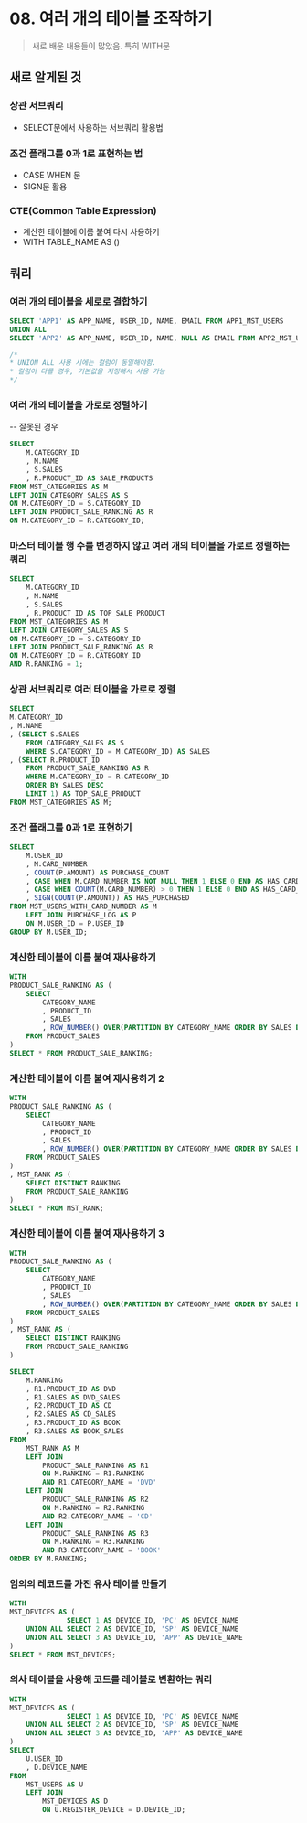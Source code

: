 # 08. 여러 개의 테이블 조작하기
> 새로 배운 내용들이 많았음. 특히 WITH문

## 새로 알게된 것
### 상관 서브쿼리
* SELECT문에서 사용하는 서브쿼리 활용법
### 조건 플래그를 0과 1로 표현하는 법
* CASE WHEN 문
* SIGN문 활용
### CTE(Common Table Expression)
* 계산한 테이블에 이름 붙여 다시 사용하기
* WITH TABLE_NAME AS ()

## 쿼리
### 여러 개의 테이블을 세로로 결합하기
```SQL
SELECT 'APP1' AS APP_NAME, USER_ID, NAME, EMAIL FROM APP1_MST_USERS
UNION ALL
SELECT 'APP2' AS APP_NAME, USER_ID, NAME, NULL AS EMAIL FROM APP2_MST_USERS;

/*
* UNION ALL 사용 시에는 컬럼이 동일해야함.
* 컬럼이 다를 경우, 기본값을 지정해서 사용 가능
*/
```

### 여러 개의 테이블을 가로로 정렬하기
-- 잘못된 경우
```SQL
SELECT
	M.CATEGORY_ID
    , M.NAME
    , S.SALES
    , R.PRODUCT_ID AS SALE_PRODUCTS
FROM MST_CATEGORIES AS M
LEFT JOIN CATEGORY_SALES AS S
ON M.CATEGORY_ID = S.CATEGORY_ID
LEFT JOIN PRODUCT_SALE_RANKING AS R
ON M.CATEGORY_ID = R.CATEGORY_ID;
```

### 마스터 테이블 행 수를 변경하지 않고 여러 개의 테이블을 가로로 정렬하는 쿼리
```SQL
SELECT
	M.CATEGORY_ID
    , M.NAME
    , S.SALES
    , R.PRODUCT_ID AS TOP_SALE_PRODUCT
FROM MST_CATEGORIES AS M
LEFT JOIN CATEGORY_SALES AS S
ON M.CATEGORY_ID = S.CATEGORY_ID
LEFT JOIN PRODUCT_SALE_RANKING AS R
ON M.CATEGORY_ID = R.CATEGORY_ID
AND R.RANKING = 1;
```

### 상관 서브쿼리로 여러 테이블을 가로로 정렬
```SQL
SELECT
M.CATEGORY_ID
, M.NAME
, (SELECT S.SALES
	FROM CATEGORY_SALES AS S
    WHERE S.CATEGORY_ID = M.CATEGORY_ID) AS SALES
, (SELECT R.PRODUCT_ID
	FROM PRODUCT_SALE_RANKING AS R
    WHERE M.CATEGORY_ID = R.CATEGORY_ID
    ORDER BY SALES DESC
    LIMIT 1) AS TOP_SALE_PRODUCT
FROM MST_CATEGORIES AS M;
```

### 조건 플래그를 0과 1로 표현하기
```SQL
SELECT
	M.USER_ID
	, M.CARD_NUMBER
    , COUNT(P.AMOUNT) AS PURCHASE_COUNT
    , CASE WHEN M.CARD_NUMBER IS NOT NULL THEN 1 ELSE 0 END AS HAS_CARD
    , CASE WHEN COUNT(M.CARD_NUMBER) > 0 THEN 1 ELSE 0 END AS HAS_CARD_2
	, SIGN(COUNT(P.AMOUNT)) AS HAS_PURCHASED
FROM MST_USERS_WITH_CARD_NUMBER AS M
	LEFT JOIN PURCHASE_LOG AS P
    ON M.USER_ID = P.USER_ID
GROUP BY M.USER_ID;
```

### 계산한 테이블에 이름 붙여 재사용하기
```SQL
WITH
PRODUCT_SALE_RANKING AS (
	SELECT
		CATEGORY_NAME
		, PRODUCT_ID
		, SALES
		, ROW_NUMBER() OVER(PARTITION BY CATEGORY_NAME ORDER BY SALES DESC) AS RANKING
	FROM PRODUCT_SALES
)
SELECT * FROM PRODUCT_SALE_RANKING;
```

### 계산한 테이블에 이름 붙여 재사용하기 2
```SQL
WITH
PRODUCT_SALE_RANKING AS (
	SELECT
		CATEGORY_NAME
		, PRODUCT_ID
		, SALES
		, ROW_NUMBER() OVER(PARTITION BY CATEGORY_NAME ORDER BY SALES DESC) AS RANKING
	FROM PRODUCT_SALES
)
, MST_RANK AS (
	SELECT DISTINCT RANKING
    FROM PRODUCT_SALE_RANKING
)
SELECT * FROM MST_RANK;
```

### 계산한 테이블에 이름 붙여 재사용하기 3
```SQL
WITH
PRODUCT_SALE_RANKING AS (
	SELECT
		CATEGORY_NAME
		, PRODUCT_ID
		, SALES
		, ROW_NUMBER() OVER(PARTITION BY CATEGORY_NAME ORDER BY SALES DESC) AS RANKING
	FROM PRODUCT_SALES
)
, MST_RANK AS (
	SELECT DISTINCT RANKING
    FROM PRODUCT_SALE_RANKING
)

SELECT
	M.RANKING
    , R1.PRODUCT_ID AS DVD
    , R1.SALES AS DVD_SALES
	, R2.PRODUCT_ID AS CD
    , R2.SALES AS CD_SALES
    , R3.PRODUCT_ID AS BOOK
    , R3.SALES AS BOOK_SALES
FROM
	MST_RANK AS M
    LEFT JOIN
		PRODUCT_SALE_RANKING AS R1
        ON M.RANKING = R1.RANKING
        AND R1.CATEGORY_NAME = 'DVD'
	LEFT JOIN
		PRODUCT_SALE_RANKING AS R2
        ON M.RANKING = R2.RANKING
        AND R2.CATEGORY_NAME = 'CD'
	LEFT JOIN
		PRODUCT_SALE_RANKING AS R3
        ON M.RANKING = R3.RANKING
        AND R3.CATEGORY_NAME = 'BOOK'
ORDER BY M.RANKING;
```

### 임의의 레코드를 가진 유사 테이블 만들기
```SQL
WITH
MST_DEVICES AS (
			  SELECT 1 AS DEVICE_ID, 'PC' AS DEVICE_NAME
    UNION ALL SELECT 2 AS DEVICE_ID, 'SP' AS DEVICE_NAME
    UNION ALL SELECT 3 AS DEVICE_ID, 'APP' AS DEVICE_NAME
)
SELECT * FROM MST_DEVICES;
```

### 의사 테이블을 사용해 코드를 레이블로 변환하는 쿼리
```SQL
WITH
MST_DEVICES AS (
			  SELECT 1 AS DEVICE_ID, 'PC' AS DEVICE_NAME
    UNION ALL SELECT 2 AS DEVICE_ID, 'SP' AS DEVICE_NAME
    UNION ALL SELECT 3 AS DEVICE_ID, 'APP' AS DEVICE_NAME
)
SELECT
	U.USER_ID
    , D.DEVICE_NAME
FROM
	MST_USERS AS U
    LEFT JOIN
		MST_DEVICES AS D
        ON U.REGISTER_DEVICE = D.DEVICE_ID;
```

